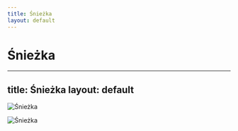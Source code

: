 ```yaml
---
title: Śnieżka
layout: default
---
```

Śnieżka
==============================================
---
title: Śnieżka
layout: default
---

![Śnieżka](https://media.villagreta.pl/m/2012/08/sniezka.jpg)

![Śnieżka](https://nawakacje.eu/wp-content/uploads/2022/02/Sniezka.jpg)